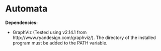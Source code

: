 # Automata
<b>Dependencies:</b>

<ul><li>GraphViz (Tested using v2.14.1 from http://www.ryandesign.com/graphviz/). The directory of the installed program must be added to the PATH variable.</li>
